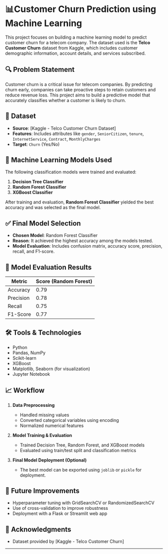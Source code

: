 # 📊Customer Churn Prediction using Machine Learning

This project focuses on building a machine learning model to predict customer churn for a telecom company. The dataset used is the **Telco Customer Churn** dataset from Kaggle, which includes customer demographic information, account details, and services subscribed.

## 🔍 Problem Statement

Customer churn is a critical issue for telecom companies. By predicting churn early, companies can take proactive steps to retain customers and reduce revenue loss. This project aims to build a predictive model that accurately classifies whether a customer is likely to churn.

## 📂 Dataset

* **Source**: [Kaggle - Telco Customer Churn Dataset]
* **Features**: Includes attributes like `gender`, `SeniorCitizen`, `tenure`, `InternetService`, `Contract`, `MonthlyCharges`
* **Target**: `Churn` (Yes/No)

## 🧠 Machine Learning Models Used

The following classification models were trained and evaluated:

1. **Decision Tree Classifier**
2. **Random Forest Classifier**
3. **XGBoost Classifier**

After training and evaluation, **Random Forest Classifier** yielded the best accuracy and was selected as the final model.

## ✅ Final Model Selection

* **Chosen Model**: Random Forest Classifier
* **Reason**: It achieved the highest accuracy among the models tested.
* **Model Evaluation**: Includes confusion matrix, accuracy score, precision, recall, and F1-score.

## 🧪 Model Evaluation Results

| Metric    | Score (Random Forest) |
| --------- | --------------------- |
| Accuracy  | 0.79                  |
| Precision | 0.78                  |
| Recall    | 0.75                  |
| F1-Score  | 0.77                  |

## 🛠️ Tools & Technologies

* Python
* Pandas, NumPy
* Scikit-learn
* XGBoost
* Matplotlib, Seaborn (for visualization)
* Jupyter Notebook

## 📈 Workflow

1. **Data Preprocessing**

   * Handled missing values
   * Converted categorical variables using encoding
   * Normalized numerical features

2. **Model Training & Evaluation**

   * Trained Decision Tree, Random Forest, and XGBoost models
   * Evaluated using train/test split and classification metrics

3. **Final Model Deployment (Optional)**

   * The best model can be exported using `joblib` or `pickle` for deployment.


## 🚀 Future Improvements

* Hyperparameter tuning with GridSearchCV or RandomizedSearchCV
* Use of cross-validation to improve robustness
* Deployment with a Flask or Streamlit web app

## 🙌 Acknowledgments

* Dataset provided by [Kaggle - Telco Customer Churn]

---
